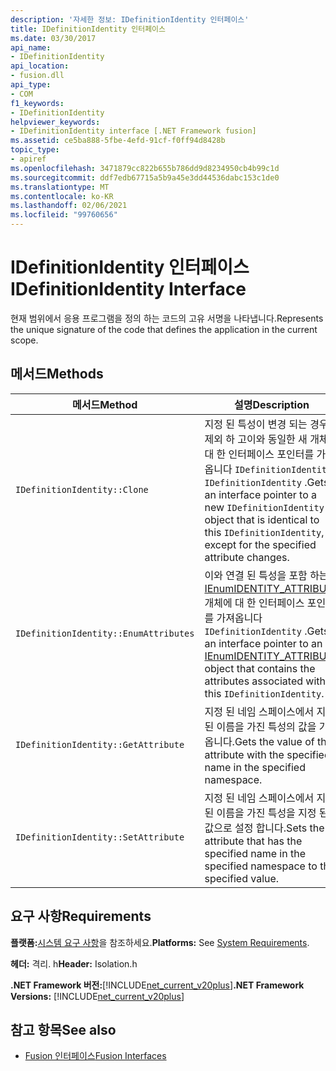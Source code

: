 ```yaml
---
description: '자세한 정보: IDefinitionIdentity 인터페이스'
title: IDefinitionIdentity 인터페이스
ms.date: 03/30/2017
api_name:
- IDefinitionIdentity
api_location:
- fusion.dll
api_type:
- COM
f1_keywords:
- IDefinitionIdentity
helpviewer_keywords:
- IDefinitionIdentity interface [.NET Framework fusion]
ms.assetid: ce5ba888-5fbe-4efd-91cf-f0ff94d8428b
topic_type:
- apiref
ms.openlocfilehash: 3471879cc822b655b786dd9d8234950cb4b99c1d
ms.sourcegitcommit: ddf7edb67715a5b9a45e3dd44536dabc153c1de0
ms.translationtype: MT
ms.contentlocale: ko-KR
ms.lasthandoff: 02/06/2021
ms.locfileid: "99760656"
---
```

# <a name="idefinitionidentity-interface"></a><span data-ttu-id="a0db2-103">IDefinitionIdentity 인터페이스</span><span class="sxs-lookup"><span data-stu-id="a0db2-103">IDefinitionIdentity Interface</span></span>

<span data-ttu-id="a0db2-104">현재 범위에서 응용 프로그램을 정의 하는 코드의 고유 서명을 나타냅니다.</span><span class="sxs-lookup"><span data-stu-id="a0db2-104">Represents the unique signature of the code that defines the application in the current scope.</span></span>  
  
## <a name="methods"></a><span data-ttu-id="a0db2-105">메서드</span><span class="sxs-lookup"><span data-stu-id="a0db2-105">Methods</span></span>  
  
|<span data-ttu-id="a0db2-106">메서드</span><span class="sxs-lookup"><span data-stu-id="a0db2-106">Method</span></span>|<span data-ttu-id="a0db2-107">설명</span><span class="sxs-lookup"><span data-stu-id="a0db2-107">Description</span></span>|  
|------------|-----------------|  
|`IDefinitionIdentity::Clone`|<span data-ttu-id="a0db2-108">지정 된 특성이 변경 되는 경우를 제외 하 고이와 동일한 새 개체에 대 한 인터페이스 포인터를 가져옵니다 `IDefinitionIdentity` `IDefinitionIdentity` .</span><span class="sxs-lookup"><span data-stu-id="a0db2-108">Gets an interface pointer to a new `IDefinitionIdentity` object that is identical to this `IDefinitionIdentity`, except for the specified attribute changes.</span></span>|  
|`IDefinitionIdentity::EnumAttributes`|<span data-ttu-id="a0db2-109">이와 연결 된 특성을 포함 하는 [IEnumIDENTITY_ATTRIBUTE](ienumidentity-attribute-interface.md) 개체에 대 한 인터페이스 포인터를 가져옵니다 `IDefinitionIdentity` .</span><span class="sxs-lookup"><span data-stu-id="a0db2-109">Gets an interface pointer to an [IEnumIDENTITY_ATTRIBUTE](ienumidentity-attribute-interface.md) object that contains the attributes associated with this `IDefinitionIdentity`.</span></span>|  
|`IDefinitionIdentity::GetAttribute`|<span data-ttu-id="a0db2-110">지정 된 네임 스페이스에서 지정 된 이름을 가진 특성의 값을 가져옵니다.</span><span class="sxs-lookup"><span data-stu-id="a0db2-110">Gets the value of the attribute with the specified name in the specified namespace.</span></span>|  
|`IDefinitionIdentity::SetAttribute`|<span data-ttu-id="a0db2-111">지정 된 네임 스페이스에서 지정 된 이름을 가진 특성을 지정 된 값으로 설정 합니다.</span><span class="sxs-lookup"><span data-stu-id="a0db2-111">Sets the attribute that has the specified name in the specified namespace to the specified value.</span></span>|  
  
## <a name="requirements"></a><span data-ttu-id="a0db2-112">요구 사항</span><span class="sxs-lookup"><span data-stu-id="a0db2-112">Requirements</span></span>  

 <span data-ttu-id="a0db2-113">**플랫폼:**[시스템 요구 사항](../../get-started/system-requirements.md)을 참조하세요.</span><span class="sxs-lookup"><span data-stu-id="a0db2-113">**Platforms:** See [System Requirements](../../get-started/system-requirements.md).</span></span>  
  
 <span data-ttu-id="a0db2-114">**헤더:** 격리. h</span><span class="sxs-lookup"><span data-stu-id="a0db2-114">**Header:** Isolation.h</span></span>  
  
 <span data-ttu-id="a0db2-115">**.NET Framework 버전:**[!INCLUDE[net_current_v20plus](../../../../includes/net-current-v20plus-md.md)]</span><span class="sxs-lookup"><span data-stu-id="a0db2-115">**.NET Framework Versions:** [!INCLUDE[net_current_v20plus](../../../../includes/net-current-v20plus-md.md)]</span></span>  
  
## <a name="see-also"></a><span data-ttu-id="a0db2-116">참고 항목</span><span class="sxs-lookup"><span data-stu-id="a0db2-116">See also</span></span>

- [<span data-ttu-id="a0db2-117">Fusion 인터페이스</span><span class="sxs-lookup"><span data-stu-id="a0db2-117">Fusion Interfaces</span></span>](fusion-interfaces.md)
